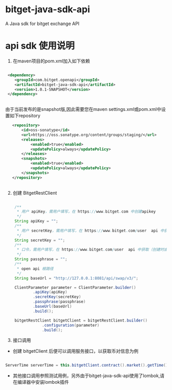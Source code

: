 # bitget-java-sdk-api
A Java sdk for bitget exchange API

# api sdk 使用说明
1. 在maven项目的pom.xml加入如下依赖
```xml

 <dependency>
    <groupId>com.bitget.openapi</groupId>
    <artifactId>bitget-java-sdk-api</artifactId>
    <version>1.0.1-SNAPSHOT</version>
 </dependency>
 
```

由于当前发布的是snapshot版,因此需要您在maven settings.xml或pom.xml中设置如下repository

```xml
   <repository> 
       <id>oss-sonatype</id>
       <url>https://oss.sonatype.org/content/groups/staging/</url>
       <releases>
           <enabled>true</enabled>
           <updatePolicy>always</updatePolicy>
       </releases>
       <snapshots>
           <enabled>true</enabled>
           <updatePolicy>always</updatePolicy>
       </snapshots>
   </repository>
                
```

2. 创建 BitgetRestClient

```java

    /**
     * 用户 apiKey，需用户填写，在 https://www.bitget.com 中创建apikey
     */
    String apiKey = "";
    /**
     * 用户 secretKey，需用户填写，在 https://www.bitget.com/user  api 中获取
     */
    String secretKey = "";
    /**
     * 口令，需用户填写，在 https://www.bitget.com/user  api 中获取（创建时由用户设定）
     */
    String passphrase = "";
    /**
     * open api 根路径
     */
    String baseUrl = "http://127.0.0.1:8081/api/swap/v3/";

    ClientParameter parameter = ClientParameter.builder()
            .apiKey(apiKey)
            .secretKey(secretKey)
            .passphrase(passphrase)
            .baseUrl(baseUrl)
            .build();

    bitgetRestClient bitgetClient = bitgetRestClient.builder()
                .configuration(parameter)
                .build();

```
3. 接口调用
- 创建 bitgetClient 后便可以调用服务接口，以获取币对信息为例
```java

ServerTime serverTime = this.bitgetClient.contract().market().getTime()

```

- 其他接口调用参照测试用例，另外由于bitget-java-sdk-api使用了lombok,请在编译器中安装lombok插件

